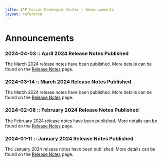 ```yaml
---
title: SAP Concur Developer Center - Announcements
layout: reference
---
```

# Announcements

### 2024-04-03 :: April 2024 Release Notes Published

The March 2024 release notes have been published. More details can be found on the [Release Notes](https://developer.concur.com/tools-support/release-notes/index.html) page.

### 2024-03-14 :: March 2024 Release Notes Published

The March 2024 release notes have been published. More details can be found on the [Release Notes](https://developer.concur.com/tools-support/release-notes/index.html) page.

### 2024-02-08 :: February 2024 Release Notes Published

The February 2024 release notes have been published. More details can be found on the [Release Notes](https://developer.concur.com/tools-support/release-notes/index.html) page.


### 2024-01-11 :: January 2024 Release Notes Published

The January 2024 release notes have been published. More details can be found on the [Release Notes](https://developer.concur.com/tools-support/release-notes/index.html) page.

